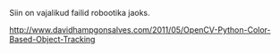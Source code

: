 Siin on vajalikud failid robootika jaoks.

http://www.davidhampgonsalves.com/2011/05/OpenCV-Python-Color-Based-Object-Tracking